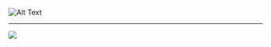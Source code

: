 ![Alt Text](https://www.codewars.com/users/devkokora/badges/large)
<hr/>
<p>
<a href="https://github.com/devkokora/devkokora">
  <img align="center" src="https://github-readme-stats.vercel.app/api/top-langs/?username=devkokora&hide=java,html,tex&show_icons=true&theme=synthwave&langs_count=3" />
</a>
</p>
<!--
**devkokora/devkokora** is a ✨ _special_ ✨ repository because its `README.md` (this file) appears on your GitHub profile.

Here are some ideas to get you started:

- 🔭 I’m currently working on ...
- 🌱 I’m currently learning ...
- 👯 I’m looking to collaborate on ...
- 🤔 I’m looking for help with ...
- 💬 Ask me about ...
- 📫 How to reach me: ...
- 😄 Pronouns: ...
- ⚡ Fun fact: ...
-->
